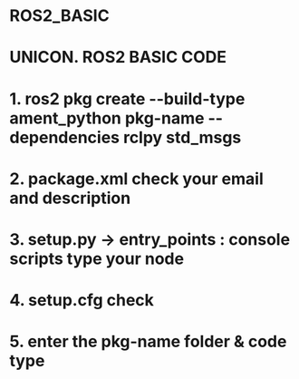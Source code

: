 # ROS2_BASIC
UNICON. ROS2 BASIC CODE
=======================
# 1. ros2 pkg create --build-type ament_python pkg-name --dependencies rclpy std_msgs

# 2. package.xml check your email and description

# 3. setup.py -> entry_points : console scripts type your node 
# 4. setup.cfg check

# 5. enter the pkg-name folder & code type

